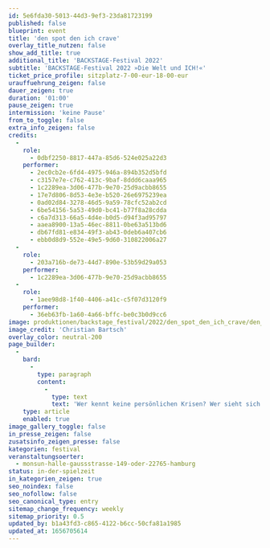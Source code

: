 ```yaml
---
id: 5e6fda30-5013-44d3-9ef3-23da81723199
published: false
blueprint: event
title: 'den spot den ich crave'
overlay_title_nutzen: false
show_add_title: true
additional_title: 'BACKSTAGE-Festival 2022'
subtitle: 'BACKSTAGE-Festival 2022 »Die Welt und ICH!«'
ticket_price_profile: sitzplatz-7-00-eur-18-00-eur
urauffuehrung_zeigen: false
dauer_zeigen: true
duration: '01:00'
pause_zeigen: true
intermission: 'keine Pause'
from_to_toggle: false
extra_info_zeigen: false
credits:
  -
    role:
      - 0dbf2250-8817-447a-85d6-524e025a22d3
    performer:
      - 2ec0cb2e-6fd4-4975-946a-894b352d5bfd
      - c3157e7e-c762-413c-9baf-8ddd6caaa965
      - 1c2289ea-3d06-477b-9e70-25d9acbb8655
      - 17e7d806-8d53-4e3e-b520-26e6975239ea
      - 0ad02d84-3278-46d5-9a59-78cfc52ab2cd
      - 6be54156-5a53-49d0-bc41-b77f8a28cdda
      - c6a7d313-66a5-4d4e-b0d5-d94f3ad95797
      - aaea8900-13a5-46ec-8811-0be63a513bd6
      - db67fd81-e834-49f3-ab43-0deb6a407cb6
      - ebb0d8d9-552e-49e5-9d60-310822006a27
  -
    role:
      - 203a716b-de73-44d7-890e-53b59d29a053
    performer:
      - 1c2289ea-3d06-477b-9e70-25d9acbb8655
  -
    role:
      - 1aee98d8-1f40-4406-a41c-c5f07d3120f9
    performer:
      - 36eb63fb-1a60-4a66-bffc-be0c3b0d9cc6
image: produktionen/backstage_festival/2022/den_spot_den_ich_crave/den_spot_den_ich_crave_backstage_01_c_christian_bartsch.jpeg
image_credit: 'Christian Bartsch'
overlay_color: neutral-200
page_builder:
  -
    bard:
      -
        type: paragraph
        content:
          -
            type: text
            text: 'Wer kennt keine persönlichen Krisen? Wer sieht sich ohne Wenn und Aber im Einklang mit der Gesellschaft? Wie viele sind beim Therapeuten!? Eine aufgeladene Stimmung in der Wohlstandswelt oder eben – frei nach Yücel – in der Bratwurstbude. Komplizenschaft und Intrige, Unternehmenslust und Depression, Ehrlichkeit und Lüge im würfelspielartigen Dauerwechsel. Auf dem Smartphone Kriegsbilder. Irgendwo dazwischen elf Aspiranten einer ungewissen Zukunft, verfolgt von Pflicht und Traum im unübersichtlichen Treiben ihrer Blasen. Was und wo sind die Quanten des Glücks?'
    type: article
    enabled: true
image_gallery_toggle: false
in_presse_zeigen: false
zusatsinfo_zeigen_presse: false
kategorien: festival
veranstaltungsoerter:
  - monsun-halle-gaussstrasse-149-oder-22765-hamburg
status: in-der-spielzeit
in_kategorien_zeigen: true
seo_noindex: false
seo_nofollow: false
seo_canonical_type: entry
sitemap_change_frequency: weekly
sitemap_priority: 0.5
updated_by: b1a43fd3-c865-4122-b6cc-50cfa81a1985
updated_at: 1656705614
---
```

